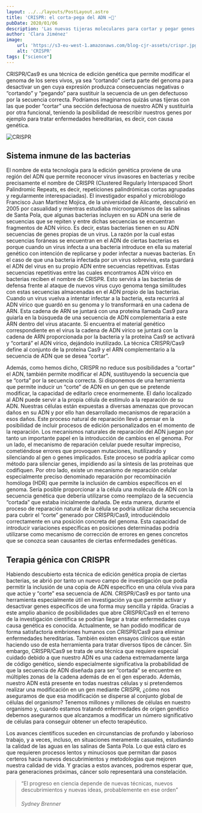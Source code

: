 ```yaml
---
layout: ../../layouts/PostLayout.astro
title: 'CRISPR: el corta-pega del ADN ✂️🧬'
pubDate: 2020/01/06
description: 'Las nuevas tijeras moleculares para cortar y pegar genes que están revolucionando la ingeniería genética'
author: 'Clara Jiménez'
image:
    url: 'https://s3-eu-west-1.amazonaws.com/blog-cjr-assets/crispr.jpg' 
    alt: 'CRISPR'
tags: ["science"]
---
```

CRISPR/Cas9 es una técnica de edición genética que permite modificar el genoma de los seres vivos, ya sea “cortando” cierta parte del genoma para desactivar un gen cuya expresión produzca consecuencias negativas o “cortando” y “pegando” para sustituir la secuencia de un gen defectuoso por la secuencia correcta. Podríamos imaginarnos quizás unas tijeras con las que poder “cortar” una sección defectuosa de nuestro ADN y sustituirla por otra funcional, teniendo la posibilidad de reescribir nuestros genes por ejemplo para tratar enfermedades hereditarias, es decir, con causa genética.

![CRISPR](https://s3-eu-west-1.amazonaws.com/blog-cjr-assets/crispr.jpg)

Sistema inmune de las bacterias
-------------------------------

El nombre de esta tecnología para la edición genética proviene de una región del ADN que permite reconocer virus invasores en bacterias y recibe precisamente el nombre de CRISPR (Clustered Regularly Interspaced Short Palindromic Repeats, es decir, repeticiones palindrómicas cortas agrupadas y regularmente interespaciadas). El investigador español y microbiólogo Francisco Juan Martínez Mojica, de la universidad de Alicante, descubrió en 2005 por casualidad y mientras estudiaba microorganismos de las salinas de Santa Pola, que algunas bacterias incluyen en su ADN una serie de secuencias que se repiten y entre dichas secuencias se encuentran fragmentos de ADN vírico. Es decir, estas bacterias tienen en su ADN secuencias de genes propias de un virus. La razón por la cual estas secuencias foráneas se encuentran en el ADN de ciertas bacterias es porque cuando un virus infecta a una bacteria introduce en ella su material genético con intención de replicarse y poder infectar a nuevas bacterias. En el caso de que una bacteria infectada por un virus sobreviva, esta guardará el ADN del virus en su propio ADN entre secuencias repetitivas. Estas secuencias repetitivas entre las cuales encontramos ADN vírico en bacterias reciben el nombre de CRISPR. Esto servirá a las bacterias de defensa frente al ataque de nuevos virus cuyo genoma tenga similitudes con estas secuencias almacenadas en el ADN propio de las bacterias. Cuando un virus vuelva a intentar infectar a la bacteria, esta recurrirá al ADN vírico que guardó en su genoma y lo transformará en una cadena de ARN. Esta cadena de ARN se juntará con una proteína llamada Cas9 para guiarla en la búsqueda de una secuencia de ADN complementaria a este ARN dentro del virus atacante. Si encuentra el material genético correspondiente en el virus la cadena de ADN vírico se juntará con la cadena de ARN proporcionada por la bacteria y la proteína Cas9 se activará y “cortará” el ADN vírico, dejándolo inutilizado. La técnica CRISPR/Cas9 define al conjunto de la proteína Cas9 y el ARN complementario a la secuencia de ADN que se desea “cortar”.

Además, como hemos dicho, CRISPR no reduce sus posibilidades a “cortar” el ADN, también permite modificar el ADN, sustituyendo la secuencia que se “corta” por la secuencia correcta. Si disponemos de una herramienta que permite inducir un “corte” de ADN en un gen que se pretende modificar, la capacidad de editarlo crece enormemente. El daño localizado al ADN puede servir a la propia célula de estímulo a la reparación de su ADN. Nuestras células están expuestas a diversas amenazas que provocan daños en su ADN y por ello han desarrollado mecanismos de reparación a esos daños. Este proceso natural de reparación llevó a pensar en la posibilidad de incluir procesos de edición personalizados en el momento de la reparación. Los mecanismos naturales de reparación del ADN juegan por tanto un importante papel en la introducción de cambios en el genoma. Por un lado, el mecanismo de reparación celular puede resultar impreciso, cometiéndose errores que provoquen mutaciones, inutilizando y silenciando al gen o genes implicados. Este proceso se podría aplicar como método para silenciar genes, impidiendo así la síntesis de las proteínas que codifiquen. Por otro lado, existe un mecanismo de reparación celular especialmente preciso denominado reparación por recombinación homóloga (HDR) que permite la inclusión de cambios específicos en el genoma. Sería posible proporcionar a la célula una molécula de ADN con la secuencia genética que debería utilizarse como reemplazo de la secuencia “cortada” que estaba inicialmente dañada. De esta manera, durante el proceso de reparación natural de la célula se podría utilizar dicha secuencia para cubrir el “corte” generado por CRISPR/Cas9, introduciéndolo correctamente en una posición concreta del genoma. Esta capacidad de introducir variaciones específicas en posiciones determinadas podría utilizarse como mecanismo de corrección de errores en genes concretos que se conozca sean causantes de ciertas enfermedades genéticas.

Terapia génica con CRISPR
-------------------------

Habiendo descubierto esta técnica de edición genética propia de ciertas bacterias, se abrió por tanto un nuevo campo de investigación que podía permitir la inclusión de una copia de ADN específico en una célula viva para que actúe y “corte” esa secuencia de ADN. CRISPR/Cas9 es por tanto una herramienta especialmente útil en investigación ya que permite activar y desactivar genes específicos de una forma muy sencilla y rápida. Gracias a este amplio abanico de posibilidades que abre CRISPR/Cas9 en el terreno de la investigación científica se podrían llegar a tratar enfermedades cuya causa genética es conocida. Actualmente, se han podido modificar de forma satisfactoria embriones humanos con CRISPR/Cas9 para eliminar enfermedades hereditarias. También existen ensayos clínicos que están haciendo uso de esta herramienta para tratar diversos tipos de cáncer. Sin embargo, CRISPR/Cas9 se trata de una técnica que requiere especial cuidado debido a que nuestro ADN es una cadena extremadamente larga de código genético, siendo especialmente significativa la probabilidad de que la secuencia de ADN diseñada para ser “cortada” se encuentre en múltiples zonas de la cadena además de en el gen esperado. Además, nuestro ADN está presente en todas nuestras células y si pretendemos realizar una modificación en un gen mediante CRISPR, ¿cómo nos aseguramos de que esa modificación se disperse al conjunto global de células del organismo? Tenemos millones y millones de células en nuestro organismo y, cuando estamos tratando enfermedades de origen genético debemos asegurarnos que alcanzamos a modificar un número significativo de células para conseguir obtener un efecto terapéutico.

Los avances científicos suceden en circunstancias de profundo y laborioso trabajo, y a veces, incluso, en situaciones meramente casuales, estudiando la calidad de las aguas en las salinas de Santa Pola. Lo que está claro es que requieren procesos lentos y minuciosos que permitan dar pasos certeros hacia nuevos descubrimientos y metodologías que mejoren nuestra calidad de vida. Y gracias a estos avances, podremos esperar que, para generaciones próximas, cáncer solo representará una constelación.

> “El progreso en ciencia depende de nuevas técnicas, nuevos descubrimientos y nuevas ideas, probablemente en ese orden”
>
> ###### Sydney Brenner